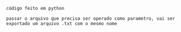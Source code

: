 
    código feito em python

    passar o arquivo que precisa ser operado como parametro, vai ser exportado um arquivo .txt com o mesmo nome